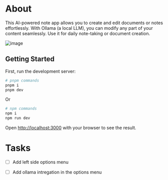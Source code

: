 # About

This AI-powered note app allows you to create and edit documents or notes effortlessly. With Ollama (a local LLM), you can modify any part of your content seamlessly. Use it for daily note-taking or document creation.

![image](https://github.com/user-attachments/assets/d2d16e42-bc10-4e9b-a523-4b0d95472a5c)


## Getting Started

First, run the development server:

```bash
# pnpm commands
pnpm i
pnpm dev
```

Or

```bash
# npm commands
npm i
npm run dev
```

Open <http://localhost:3000> with your browser to see the result.

# Tasks

- [ ] Add left side options menu
- [ ] Add ollama intregation in the options menu


